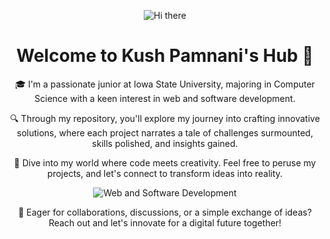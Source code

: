 <div align="center">

![Hi there]([https://camo.githubusercontent.com/b2b688db1f6826e136cc51b97070deea8af15747acb3bf0b9e209afd4a313374/68747470733a2f2f70687973696373677572756b756c2e636f6d2f77702d636f6e74656e742f75706c6f6164732f323031392f30322f6368617261637465722d312e676966](https://s3.ezgif.com/tmp/ezgif-3-3724187529.gif)) 

<!-- This is a placeholder image. Replace the URL with your custom "Hi there" greeting image or GIF that has the fading colored effect. -->

# Welcome to Kush Pamnani's Hub 👋

🎓 I'm a passionate junior at Iowa State University, majoring in Computer Science with a keen interest in web and software development.

🔍 Through my repository, you'll explore my journey into crafting innovative solutions, where each project narrates a tale of challenges surmounted, skills polished, and insights gained.

🎨 Dive into my world where code meets creativity. Feel free to peruse my projects, and let's connect to transform ideas into reality.

![Web and Software Development](https://via.placeholder.com/500x250?Text=Web%20and%20Software%20Development) 

<!-- Replace the above URL with an actual image or graphic that represents your interests in web and software development. -->

💬 Eager for collaborations, discussions, or a simple exchange of ideas? Reach out and let's innovate for a digital future together!

</div>
